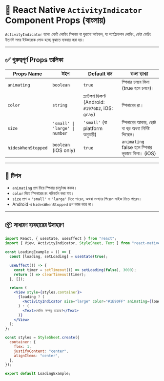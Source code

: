 # 📘 React Native `ActivityIndicator` Component Props (বাংলায়)

`ActivityIndicator` হলো একটি লোডিং স্পিনার বা ঘুরানো আইকন, যা অ্যাপ্লিকেশন লোডিং, ডেটা ফেচিং ইত্যাদি সময় ইউজারকে লোড হচ্ছে বুঝাতে ব্যবহার করা হয়।

---

## ✅ গুরুত্বপূর্ণ Props তালিকা

| Props Name         | টাইপ                           | Default মান                                          | বাংলা ব্যাখ্যা                                    |
| ------------------ | ------------------------------ | ---------------------------------------------------- | ------------------------------------------------- |
| `animating`        | `boolean`                      | `true`                                               | স্পিনার চলবে কিনা (true হলে চলবে)।                |
| `color`            | `string`                       | প্ল্যাটফর্ম ডিফল্ট (Android: `#1976D2`, iOS: `gray`) | স্পিনারের রং।                                     |
| `size`             | `'small' \| 'large' \| number` | `'small'` (বা platform অনুযায়ী)                      | স্পিনারের আকার, ছোট বা বড় অথবা নির্দিষ্ট পিক্সেল। |
| `hidesWhenStopped` | `boolean` (iOS only)           | `true`                                               | `animating` false হলে স্পিনার লুকাবে কিনা। (iOS)  |

---

## 🧠 টিপস

- `animating` প্রপ দিয়ে স্পিনার চালু/বন্ধ করুন।
- `color` দিয়ে স্পিনারের রং পরিবর্তন করা যায়।
- `size` প্রপ এ `'small'` বা `'large'` দিতে পারেন, অথবা সংখ্যায় পিক্সেল সাইজ দিতে পারেন।
- Android এ `hidesWhenStopped` প্রপ কাজ করে না।

---

## 📦 সাধারণ ব্যবহারের উদাহরণ

```jsx
import React, { useState, useEffect } from "react";
import { View, ActivityIndicator, StyleSheet, Text } from "react-native";

const LoadingExample = () => {
  const [loading, setLoading] = useState(true);

  useEffect(() => {
    const timer = setTimeout(() => setLoading(false), 3000);
    return () => clearTimeout(timer);
  }, []);

  return (
    <View style={styles.container}>
      {loading ? (
        <ActivityIndicator size="large" color="#1E90FF" animating={loading} />
      ) : (
        <Text>লোডিং সম্পন্ন হয়েছে!</Text>
      )}
    </View>
  );
};

const styles = StyleSheet.create({
  container: {
    flex: 1,
    justifyContent: "center",
    alignItems: "center",
  },
});

export default LoadingExample;
```
